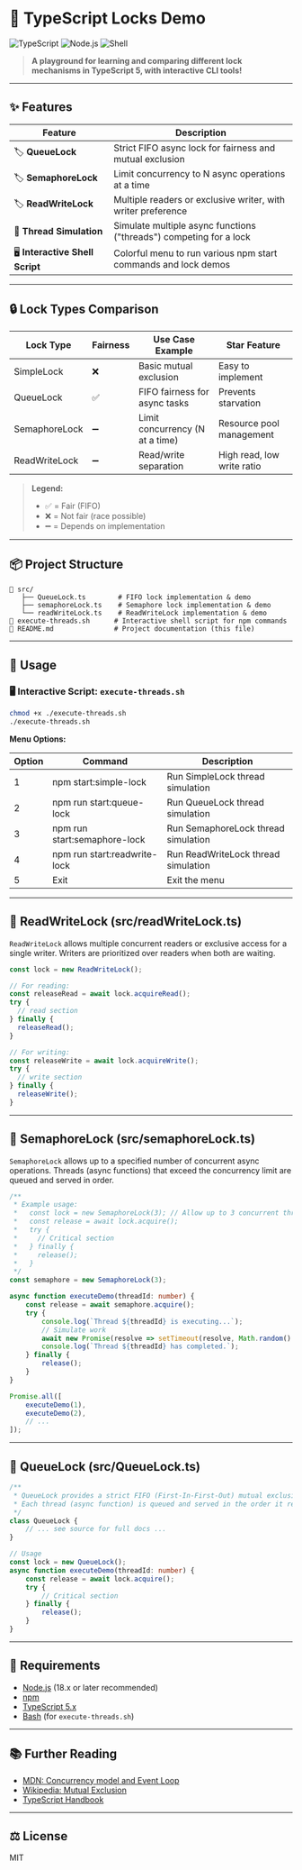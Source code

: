 # 🚦 TypeScript Locks Demo

![TypeScript](https://img.shields.io/badge/TypeScript-5.x-blue?logo=typescript)
![Node.js](https://img.shields.io/badge/Node.js-18.x-green?logo=node.js)
![Shell](https://img.shields.io/badge/Shell-Bash-informational?logo=gnu-bash)

> **A playground for learning and comparing different lock mechanisms in TypeScript 5, with interactive CLI tools!**

---

## ✨ Features

| Feature                        | Description                                                                 |
|------------------------------- |-----------------------------------------------------------------------------|
| 🏷️ **QueueLock**              | Strict FIFO async lock for fairness and mutual exclusion                     |
| 🏷️ **SemaphoreLock**          | Limit concurrency to N async operations at a time                            |
| 🏷️ **ReadWriteLock**          | Multiple readers or exclusive writer, with writer preference                 |
| 🧵 **Thread Simulation**       | Simulate multiple async functions ("threads") competing for a lock           |
| 🖥️ **Interactive Shell Script**| Colorful menu to run various npm start commands and lock demos               |

---

## 🔒 Lock Types Comparison

| Lock Type      | Fairness | Use Case Example                | Star Feature                |
|----------------|----------|---------------------------------|-----------------------------|
| SimpleLock     | ❌        | Basic mutual exclusion          | Easy to implement           |
| QueueLock      | ✅        | FIFO fairness for async tasks   | Prevents starvation         |
| SemaphoreLock  | ➖        | Limit concurrency (N at a time) | Resource pool management    |
| ReadWriteLock  | ➖        | Read/write separation           | High read, low write ratio  |

> **Legend:**
> - ✅ = Fair (FIFO)
> - ❌ = Not fair (race possible)
> - ➖ = Depends on implementation

---

## 📦 Project Structure

```text
📁 src/
   ├── QueueLock.ts        # FIFO lock implementation & demo
   ├── semaphoreLock.ts    # Semaphore lock implementation & demo
   └── readWriteLock.ts    # ReadWriteLock implementation & demo
📄 execute-threads.sh      # Interactive shell script for npm commands
📄 README.md               # Project documentation (this file)
```

---

## 🔗 Usage

### 🖥️ Interactive Script: `execute-threads.sh`

```bash
chmod +x ./execute-threads.sh
./execute-threads.sh
```

**Menu Options:**

| Option | Command                          | Description                            |
|--------|----------------------------------|----------------------------------------|
| 1      | npm start:simple-lock            | Run SimpleLock thread simulation       |
| 2      | npm run start:queue-lock         | Run QueueLock thread simulation        |
| 3      | npm run start:semaphore-lock     | Run SemaphoreLock thread simulation    |
| 4      | npm run start:readwrite-lock     | Run ReadWriteLock thread simulation    |
| 5      | Exit                             | Exit the menu                          |

---

## 🧩 ReadWriteLock (src/readWriteLock.ts)

`ReadWriteLock` allows multiple concurrent readers or exclusive access for a single writer. Writers are prioritized over readers when both are waiting.

```typescript
const lock = new ReadWriteLock();

// For reading:
const releaseRead = await lock.acquireRead();
try {
  // read section
} finally {
  releaseRead();
}

// For writing:
const releaseWrite = await lock.acquireWrite();
try {
  // write section
} finally {
  releaseWrite();
}
```

---

## 🧩 SemaphoreLock (src/semaphoreLock.ts)

`SemaphoreLock` allows up to a specified number of concurrent async operations. Threads (async functions) that exceed the concurrency limit are queued and served in order.

```typescript
/**
 * Example usage:
 *   const lock = new SemaphoreLock(3); // Allow up to 3 concurrent threads
 *   const release = await lock.acquire();
 *   try {
 *     // Critical section
 *   } finally {
 *     release();
 *   }
 */
const semaphore = new SemaphoreLock(3);

async function executeDemo(threadId: number) {
    const release = await semaphore.acquire();
    try {
        console.log(`Thread ${threadId} is executing...`);
        // Simulate work
        await new Promise(resolve => setTimeout(resolve, Math.random() * 990 + 10));
        console.log(`Thread ${threadId} has completed.`);
    } finally {
        release();
    }
}

Promise.all([
    executeDemo(1),
    executeDemo(2),
    // ...
]);
```

---

## 🧩 QueueLock (src/QueueLock.ts)

```typescript
/**
 * QueueLock provides a strict FIFO (First-In-First-Out) mutual exclusion lock for async operations.
 * Each thread (async function) is queued and served in the order it requested the lock.
 */
class QueueLock {
    // ... see source for full docs ...
}

// Usage
const lock = new QueueLock();
async function executeDemo(threadId: number) {
    const release = await lock.acquire();
    try {
        // Critical section
    } finally {
        release();
    }
}
```

---

## 📝 Requirements

- [Node.js](https://nodejs.org/) (18.x or later recommended)
- [npm](https://www.npmjs.com/)
- [TypeScript 5.x](https://www.typescriptlang.org/)
- [Bash](https://www.gnu.org/software/bash/) (for `execute-threads.sh`)

---

## 📚 Further Reading

- [MDN: Concurrency model and Event Loop](https://developer.mozilla.org/en-US/docs/Web/JavaScript/EventLoop)
- [Wikipedia: Mutual Exclusion](https://en.wikipedia.org/wiki/Mutual_exclusion)
- [TypeScript Handbook](https://www.typescriptlang.org/docs/)

---

## ⚖️ License

MIT

